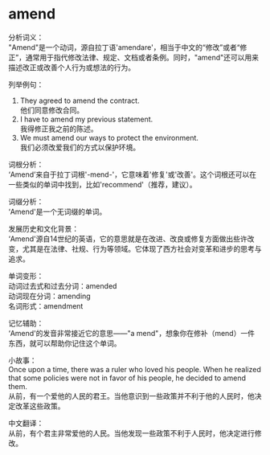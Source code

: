 # amend

分析词义：  
"Amend"是一个动词，源自拉丁语'amendare'，相当于中文的“修改”或者“修正”，通常用于指代修改法律、规定、文档或者条例。同时，"amend"还可以用来描述改正或改善个人行为或想法的行为。

  

列举例句：

  

1.  They agreed to amend the contract.  
    他们同意修改合同。
2.  I have to amend my previous statement.  
    我得修正我之前的陈述。
3.  We must amend our ways to protect the environment.  
    我们必须改爱我们的方式以保护环境。

  

词根分析：  
‘Amend’来自于拉丁词根'-mend-'，它意味着'修复'或'改善'。这个词根还可以在一些类似的单词中找到，比如'recommend'（推荐，建议）。

  

词缀分析：  
‘Amend'是一个无词缀的单词。

  

发展历史和文化背景：  
‘Amend'源自14世纪的英语，它的意思就是在改进、改良或修复方面做出些许改变，尤其是在法律、社规、行为等领域。它体现了西方社会对变革和进步的思考与追求。

  

单词变形：  
动词过去式和过去分词：amended  
动词现在分词：amending  
名词形式：amendment

  

记忆辅助：  
‘Amend'的发音非常接近它的意思——"a mend"，想象你在修补（mend）一件东西，就可以帮助你记住这个单词。

  

小故事：  
Once upon a time, there was a ruler who loved his people. When he realized that some policies were not in favor of his people, he decided to amend them.  
从前，有一个爱他的人民的君王。当他意识到一些政策并不利于他的人民时，他决定改革这些政策。

  

中文翻译：  
从前，有个君主非常爱他的人民。当他发现一些政策不利于人民时，他决定进行修改。
